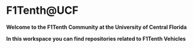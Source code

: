 # F1Tenth@UCF
**Welcome to the F1Tenth Community at the University of Central Florida**

**In this workspace you can find repositories related to F1Tenth Vehicles**
